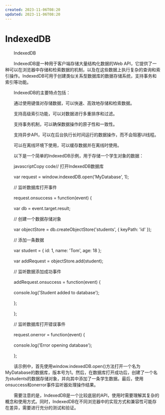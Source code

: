 ```yaml
---
created: 2023-11-06T08:20
updated: 2023-11-06T08:20
---
```

# IndexedDB

　　IndexedDB

　　IndexedDB是一种用于客户端存储大量结构化数据的Web API，它提供了一种可以在浏览器中存储和检索数据的机制，以及在这些数据上执行复杂的查询和索引操作。IndexedDB可用于创建类似关系型数据库的数据存储系统，支持事务和索引等功能。

　　IndexedDB的主要特点包括：

　　通过使用键值对存储数据，可以快速、高效地存储和检索数据。

　　支持高级索引功能，可以对数据进行多重排序和过滤。

　　支持事务机制，可以确保数据操作的原子性和一致性。

　　支持异步API，可以在后台执行长时间运行的数据操作，而不会阻塞UI线程。

　　可以在离线环境下使用，可以缓存数据并在离线时使用。

　　以下是一个简单的IndexedDB示例，用于存储一个学生对象的数据：

　　javascriptCopy code// 打开IndexedDB数据库

　　var request = window.indexedDB.open('MyDatabase', 1);

　　// 监听数据库打开事件

　　request.onsuccess = function(event) {

　　var db = event.target.result;

　　// 创建一个数据存储对象

　　var objectStore = db.createObjectStore('students', { keyPath: 'id' });

　　// 添加一条数据

　　var student = { id: 1, name: 'Tom', age: 18 };

　　var addRequest = objectStore.add(student);

　　// 监听数据添加成功事件

　　addRequest.onsuccess = function(event) {

　　console.log('Student added to database');

　　};

　　};

　　// 监听数据库打开错误事件

　　request.onerror = function(event) {

　　console.log('Error opening database');

　　};

　　该示例中，首先使用window.indexedDB.open()方法打开一个名为MyDatabase的数据库，版本号为1。然后，在数据库打开成功后，创建了一个名为students的数据存储对象，并向其中添加了一条学生数据。最后，使用onsuccess和onerror事件监听器处理操作结果。

　　需要注意的是，IndexedDB是一个比较底层的API，使用时需要理解其复杂的概念和使用方式。同时，IndexedDB在不同浏览器中的实现方式和兼容性可能存在差异，需要进行充分的测试和验证。
